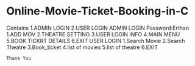 # Online-Movie-Ticket-Booking-in-C
Contains
         1.ADMIN LOGIN 2.USER LOGIN
 ADMIN LOGIN
        Password:Erthan
        1.ADD MOV 2.THEATRE SETTING 3.USER LOGIN INFO 4.MAIN MENU 5.BOOK TICKRT DETAILS 6.EXIT
USER LOGIN
        1.Search Movie 2.Search Theatre 3.Book_ticket 4.list of movies 5.list of theatre 6.EXIT
    
    
    
    Thank You
